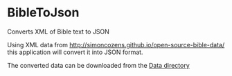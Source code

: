# BibleToJson
Converts XML of Bible text to JSON

Using XML data from http://simoncozens.github.io/open-source-bible-data/ this application will convert it into JSON format.

The converted data can be downloaded from the [Data directory](http://simoncozens.github.io/open-source-bible-data/)
